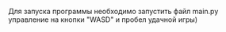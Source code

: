 Для запуска программы необходимо запустить файл main.py
управление на кнопки "WASD" и пробел
удачной игры)
